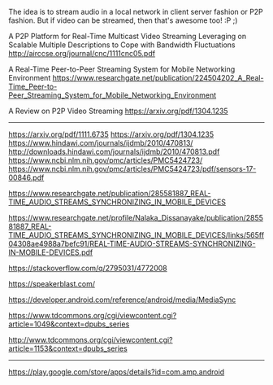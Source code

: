 The idea is to stream audio in a local network in client server fashion or P2P
fashion. But if video can be streamed, then that's awesome too! :P ;)

A P2P Platform for Real-Time Multicast Video Streaming Leveraging on Scalable
Multiple Descriptions to Cope with Bandwidth Fluctuations
http://airccse.org/journal/cnc/1111cnc05.pdf

A Real-Time Peer-to-Peer Streaming System for Mobile Networking Environment
https://www.researchgate.net/publication/224504202_A_Real-Time_Peer-to-Peer_Streaming_System_for_Mobile_Networking_Environment

A Review on P2P Video Streaming
https://arxiv.org/pdf/1304.1235

---

https://arxiv.org/pdf/1111.6735
https://arxiv.org/pdf/1304.1235
https://www.hindawi.com/journals/ijdmb/2010/470813/
http://downloads.hindawi.com/journals/ijdmb/2010/470813.pdf
https://www.ncbi.nlm.nih.gov/pmc/articles/PMC5424723/
https://www.ncbi.nlm.nih.gov/pmc/articles/PMC5424723/pdf/sensors-17-00846.pdf

https://www.researchgate.net/publication/285581887_REAL-TIME_AUDIO_STREAMS_SYNCHRONIZING_IN_MOBILE_DEVICES

https://www.researchgate.net/profile/Nalaka_Dissanayake/publication/285581887_REAL-TIME_AUDIO_STREAMS_SYNCHRONIZING_IN_MOBILE_DEVICES/links/565ff04308ae4988a7befc91/REAL-TIME-AUDIO-STREAMS-SYNCHRONIZING-IN-MOBILE-DEVICES.pdf

https://stackoverflow.com/q/2795031/4772008

https://speakerblast.com/

https://developer.android.com/reference/android/media/MediaSync

https://www.tdcommons.org/cgi/viewcontent.cgi?article=1049&context=dpubs_series

http://www.tdcommons.org/cgi/viewcontent.cgi?article=1153&context=dpubs_series

---

https://play.google.com/store/apps/details?id=com.amp.android
